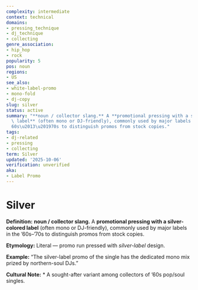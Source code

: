 ```yaml
---
complexity: intermediate
context: technical
domains:
- pressing_technique
- dj_technique
- collecting
genre_association:
- hip_hop
- rock
popularity: 5
pos: noun
regions:
- US
see_also:
- white-label-promo
- mono-fold
- dj-copy
slug: silver
status: active
summary: "**noun / collector slang.** A **promotional pressing with a silver-colored\
  \ label** (often mono or DJ-friendly), commonly used by major labels in the \u2019\
  60s\u2013\u201970s to distinguish promos from stock copies."
tags:
- dj-related
- pressing
- collecting
term: Silver
updated: '2025-10-06'
verification: unverified
aka:
- Label Promo
---
```


# Silver

**Definition:** **noun / collector slang.** A **promotional pressing with a silver-colored label** (often mono or DJ-friendly), commonly used by major labels in the ’60s–’70s to distinguish promos from stock copies.

**Etymology:** Literal — promo run pressed with *silver-label* design.

**Example:** “The silver-label promo of the single has the dedicated mono mix prized by northern-soul DJs.”

**Cultural Note:** * A sought-after variant among collectors of ’60s pop/soul singles.

